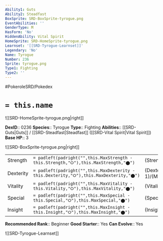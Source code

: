 ```yaml
---
Ability1: Guts
Ability2: Steadfast
BoxSprite: SRD-BoxSprite-tyrogue.png
EventAbilities: ''
GenderType: M
HasForm: 'No'
HiddenAbility: Vital Spirit
HomeSprite: SRD-HomeSprite-tyrogue.png
Learnset: '[[SRD-Tyrogue-Learnset]]'
Legendary: 'No'
Name: Tyrogue
Number: 236
Sprite: tyrogue.png
Type1: Fighting
Type2: ''
---
```


#PokeroleSRD/Pokedex

# `= this.name`

![[SRD-HomeSprite-tyrogue.png|right]]

**DexID**:: 0236
**Species**:: Tyrogue
**Type**:: Fighting
**Abilities**:: [[SRD-Guts|Guts]] / [[SRD-Steadfast|Steadfast]] ([[SRD-Vital Spirit|Vital Spirit]])
**Base HP**:: 3

![[SRD-BoxSprite-tyrogue.png|right]]

|           |                                                                                        |                                          |
| --------- | -------------------------------------------------------------------------------------- | ---------------------------------------- |
| Strength  | `= padleft(padright("",this.MaxStrength - this.Strength,"⭘"),this.MaxStrength,"⬤")`    | (Strength::1)/(MaxStrength::3)   |
| Dexterity | `= padleft(padright("",this.MaxDexterity - this.Dexterity,"⭘"),this.MaxDexterity,"⬤")` | (Dexterity:: 1)/(MaxDexterity::3) |
| Vitality  | `= padleft(padright("",this.MaxVitality - this.Vitality,"⭘"),this.MaxVitality,"⬤")`    | (Vitality::1)/(MaxVitality::3)   |
| Special   | `= padleft(padright("",this.MaxSpecial - this.Special,"⭘"),this.MaxSpecial,"⬤")`       | (Special::1)/(MaxSpecial::3)     |
| Insight   | `= padleft(padright("",this.MaxInsight - this.Insight,"⭘"),this.MaxInsight,"⬤")`       | (Insight::1)/(MaxInsight::3)     |

**Recommended Rank**:: Beginner
**Good Starter**:: Yes
**Can Evolve**:: Yes

![[SRD-Tyrogue-Learnset]]